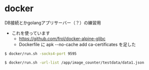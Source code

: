 # docker

DB接続とかgolangアプリサーバー（？）の練習用

 * これを使っています
   * https://github.com/frol/docker-alpine-glibc
   * Dockerfile に apk --no-cache add ca-certificates を足した


```sh
$ docker/run.sh -socks4-port 9595

$ docker/run.sh -url-list /app/image_counter/testdata/data1.json
```

